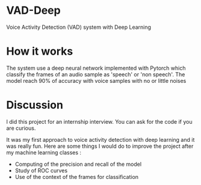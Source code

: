 # VAD-Deep
Voice Activity Detection (VAD) system with Deep Learning

# How it works
The system use a deep neural network implemented with Pytorch which classify the frames of an audio sample as 'speech' or 'non speech'. The model reach 90% of accuracy with voice samples with no or little noises


# Discussion
I did this project for an internship interview. You can ask for the code if you are curious.

It was my first approach to voice activity detection with deep learning and it was really fun.
Here are some things I would do to improve the project after my machine learning classes :

* Computing of the precision and recall of the model
* Study of ROC curves
* Use of the context of the frames for classification

